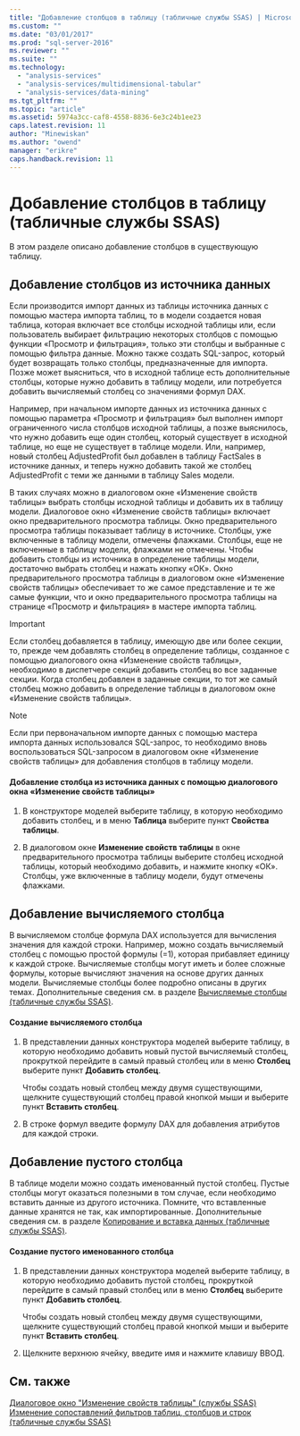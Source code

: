 ```yaml
---
title: "Добавление столбцов в таблицу (табличные службы SSAS) | Microsoft Docs"
ms.custom: ""
ms.date: "03/01/2017"
ms.prod: "sql-server-2016"
ms.reviewer: ""
ms.suite: ""
ms.technology: 
  - "analysis-services"
  - "analysis-services/multidimensional-tabular"
  - "analysis-services/data-mining"
ms.tgt_pltfrm: ""
ms.topic: "article"
ms.assetid: 5974a3cc-caf8-4558-8836-6e3c24b1ee23
caps.latest.revision: 11
author: "Minewiskan"
ms.author: "owend"
manager: "erikre"
caps.handback.revision: 11
---
```

# Добавление столбцов в таблицу (табличные службы SSAS)
  В этом разделе описано добавление столбцов в существующую таблицу.  
  
## Добавление столбцов из источника данных  
 Если производится импорт данных из таблицы источника данных с помощью мастера импорта таблиц, то в модели создается новая таблица, которая включает все столбцы исходной таблицы или, если пользователь выбирает фильтрацию некоторых столбцов с помощью функции «Просмотр и фильтрация», только эти столбцы и выбранные с помощью фильтра данные. Можно также создать SQL-запрос, который будет возвращать только столбцы, предназначенные для импорта. Позже может выясниться, что в исходной таблице есть дополнительные столбцы, которые нужно добавить в таблицу модели, или потребуется добавить вычисляемый столбец со значениями формул DAX.  
  
 Например, при начальном импорте данных из источника данных с помощью параметра «Просмотр и фильтрация» был выполнен импорт ограниченного числа столбцов исходной таблицы, а позже выяснилось, что нужно добавить еще один столбец, который существует в исходной таблице, но еще не существует в таблице модели. Или, например, новый столбец AdjustedProfit был добавлен в таблицу FactSales в источнике данных, и теперь нужно добавить такой же столбец AdjustedProfit с теми же данными в таблицу Sales модели.  
  
 В таких случаях можно в диалоговом окне «Изменение свойств таблицы» выбрать столбцы исходной таблицы и добавить их в таблицу модели. Диалоговое окно «Изменение свойств таблицы» включает окно предварительного просмотра таблицы. Окно предварительного просмотра таблицы показывает таблицу в источнике. Столбцы, уже включенные в таблицу модели, отмечены флажками. Столбцы, еще не включенные в таблицу модели, флажками не отмечены. Чтобы добавить столбцы из источника в определение таблицы модели, достаточно выбрать столбец и нажать кнопку «ОК». Окно предварительного просмотра таблицы в диалоговом окне «Изменение свойств таблицы» обеспечивает то же самое представление и те же самые функции, что и окно предварительного просмотра таблицы на странице «Просмотр и фильтрация» в мастере импорта таблиц.  
  
> [!IMPORTANT]  
>  Если столбец добавляется в таблицу, имеющую две или более секции, то, прежде чем добавлять столбец в определение таблицы, созданное с помощью диалогового окна «Изменение свойств таблицы», необходимо в диспетчере секций добавить столбец во все заданные секции. Когда столбец добавлен в заданные секции, то тот же самый столбец можно добавить в определение таблицы в диалоговом окне «Изменение свойств таблицы».  
  
> [!NOTE]  
>  Если при первоначальном импорте данных с помощью мастера импорта данных использовался SQL-запрос, то необходимо вновь воспользоваться SQL-запросом в диалоговом окне «Изменение свойств таблицы» для добавления столбцов в таблицу модели.  
  
#### Добавление столбца из источника данных с помощью диалогового окна «Изменение свойств таблицы»  
  
1.  В конструкторе моделей выберите таблицу, в которую необходимо добавить столбец, и в меню **Таблица** выберите пункт  **Свойства таблицы**.  
  
2.  В диалоговом окне **Изменение свойств таблицы** в окне предварительного просмотра таблицы выберите столбец исходной таблицы, который необходимо добавить, и нажмите кнопку «ОК». Столбцы, уже включенные в таблицу модели, будут отмечены флажками.  
  
## Добавление вычисляемого столбца  
 В вычисляемом столбце формула DAX используется для вычисления значения для каждой строки. Например, можно создать вычисляемый столбец с помощью простой формулы (=1), которая прибавляет единицу к каждой строке. Вычисляемые столбцы могут иметь и более сложные формулы, которые вычисляют значения на основе других данных модели. Вычисляемые столбцы более подробно описаны в других темах. Дополнительные сведения см. в разделе [Вычисляемые столбцы (табличные службы SSAS)](../../analysis-services/tabular-models/calculated-columns-ssas-tabular.md).  
  
#### Создание вычисляемого столбца  
  
1.  В представлении данных конструктора моделей выберите таблицу, в которую необходимо добавить новый пустой вычисляемый столбец, прокруткой перейдите в самый правый столбец или в меню **Столбец** выберите пункт **Добавить столбец**.  
  
     Чтобы создать новый столбец между двумя существующими, щелкните существующий столбец правой кнопкой мыши и выберите пункт **Вставить столбец**.  
  
2.  В строке формул введите формулу DAX для добавления атрибутов для каждой строки.  
  
## Добавление пустого столбца  
 В таблице модели можно создать именованный пустой столбец. Пустые столбцы могут оказаться полезными в том случае, если необходимо вставить данные из другого источника. Помните, что вставленные данные хранятся не так, как импортированные. Дополнительные сведения см. в разделе [Копирование и вставка данных (табличные службы SSAS)](../../analysis-services/tabular-models/copy-and-paste-data-ssas-tabular.md).  
  
#### Создание пустого именованного столбца  
  
1.  В представлении данных конструктора моделей выберите таблицу, в которую необходимо добавить пустой столбец, прокруткой перейдите в самый правый столбец или в меню **Столбец** выберите пункт **Добавить столбец**.  
  
     Чтобы создать новый столбец между двумя существующими, щелкните существующий столбец правой кнопкой мыши и выберите пункт **Вставить столбец**.  
  
2.  Щелкните верхнюю ячейку, введите имя и нажмите клавишу ВВОД.  
  
## См. также  
 [Диалоговое окно "Изменение свойств таблицы" (службы SSAS)](../Topic/Edit%20Table%20Properties%20Dialog%20Box%20\(SSAS\).md)   
 [Изменение сопоставлений фильтров таблиц, столбцов и строк (табличные службы SSAS)](../../analysis-services/tabular-models/change-table-column-or-row-filter-mappings-ssas-tabular.md)  
  
  